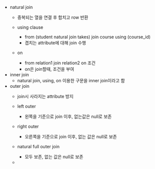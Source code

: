 - natural join
	- 중복되는 열을 연결 후 합치고 row 반환
	
	- using clause
		- from (student natural join takes) join course using (course_id)
		- 겹치는 attribute에 대해 join 수행
	- on
		- from relation1 join relation2 on 조건
		- on은 join할때, 조건을 부여
- inner join
	- natural join, using, on 이용한 구문을 inner join이라고 함
- outer join
	- join시 사라지는 attribute 방지
	
	- left outer
		- 왼쪽을 기준으로 join 이후, 없는값은 null로 보존
	- right outer
		- 오른쪽을 기준으로 join 이후, 없는 값은 null로 보존
	- natural full outer join
		- 모두 보존, 없는 값은 null로 보존
	- 